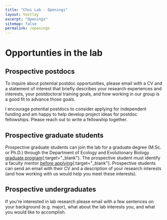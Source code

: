 ```yaml
---
title: "Choi Lab - Openings"
layout: textlay
excerpt: "Openings"
sitemap: false
permalink: /openings
---
```

# Opportunties in the lab

## Prospective postdocs

To inquire about potential postdoc opportunities, please email with a CV and a statement of interest that briefly describes your research experiences and interests, your postdoctoral training goals, and how working in our group is a good fit to advance those goals.

I encourage potential postdocs to consider applying for independent funding and am happy to help develop project ideas for postdoc fellowships. Please reach out to write a fellowship together.


## Prospective graduate students

Prospective graduate students can join the lab for a graduate degree (M.Sc. or Ph.D.) through the  Department of Ecology and Evolutionary Biology [graduate program](https://eeb.ku.edu/graduate-programs){:target="_blank"}. The prospective student must identify a faculty mentor [before applying](https://eeb.ku.edu/how-apply){:target="_blank"}. Prospective students can send an email with their CV and a description of your research interests (and how working with us would help you meet these interests).


## Prospective undergraduates

If you’re interested in lab research please email with a few sentences on your background (e.g. major), what about the lab interests you, and what you would like to accomplish.

<br><br><br>